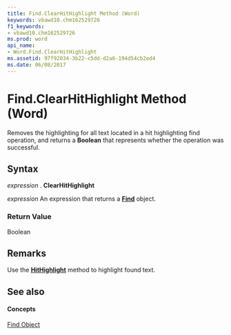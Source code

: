 ```yaml
---
title: Find.ClearHitHighlight Method (Word)
keywords: vbawd10.chm162529726
f1_keywords:
- vbawd10.chm162529726
ms.prod: word
api_name:
- Word.Find.ClearHitHighlight
ms.assetid: 97f92034-3b22-c5dd-d2a6-194d54cb2ed4
ms.date: 06/08/2017
---
```



# Find.ClearHitHighlight Method (Word)

Removes the highlighting for all text located in a hit highlighting find operation, and returns a  **Boolean** that represents whether the operation was successful.


## Syntax

 _expression_ . **ClearHitHighlight**

 _expression_ An expression that returns a **[Find](Word.Find.md)** object.


### Return Value

Boolean


## Remarks

Use the  **[HitHighlight](Word.Find.HitHighlight.md)** method to highlight found text.


## See also


#### Concepts


[Find Object](Word.Find.md)

